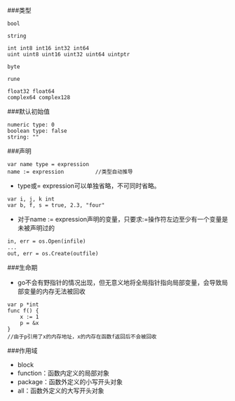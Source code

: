 ###类型

```
bool

string

int int8 int16 int32 int64
uint uint8 uint16 uint32 uint64 uintptr

byte

rune

float32 float64
complex64 complex128
```

###默认初始值

```
numeric type: 0
boolean type: false
string: ""
```

###声明

```
var name type = expression
name := expression			//类型自动推导
```
- type或= expression可以单独省略，不可同时省略。

```
var i, j, k int
var b, f, s = true, 2.3, "four"
```
- 对于name := expression声明的变量，只要求:=操作符左边至少有一个变量是未被声明过的

```
in, err = os.Open(infile)
...
out, err = os.Create(outfile)
```

###生命期
- go不会有野指针的情况出现，但无意义地将全局指针指向局部变量，会导致局部变量的内存无法被回收

```
var p *int
func f() {
	x := 1
	p = &x
}
//由于p引用了x的内存地址，x的内存在函数f返回后不会被回收
```

###作用域

- block
- function：函数内定义的局部对象
- package：函数外定义的小写开头对象
- all：函数外定义的大写开头对象
